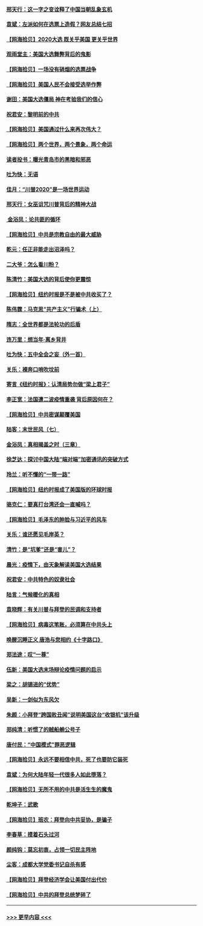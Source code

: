 #### [邢天行：这一字之变诠释了中国当朝乱象玄机](../pages/nsc993/n12533446.md?t=11081851) 
#### [袁斌：左派如何在选票上造假？网友总结七招](../pages/nsc993/n12533180.md?t=11081851) 
#### [【网海拾贝】2020大选 既关乎美国 更关乎世界](../pages/nsc993/n12533161.md?t=11081851) 
#### [观雨堂主：美国大选舞弊背后的鬼影](../pages/nsc993/n12533153.md?t=11081851) 
#### [【网海拾贝】一场没有硝烟的选票战争](../pages/nsc993/n12531883.md?t=11081851) 
#### [【网海拾贝】美国人民不会接受选举作弊](../pages/nsc993/n12528850.md?t=11081851) 
#### [谢田：美国大选僵局 神在考验我们的信心](../pages/nsc993/n12527932.md?t=11081851) 
#### [祝君安：黎明前的中共](../pages/nsc993/n12524071.md?t=11081851) 
#### [【网海拾贝】美国通过什么来再次伟大？](../pages/nsc993/n12523844.md?t=11081851) 
#### [【网海拾贝】两个世界，两个景象，两个命运](../pages/nsc993/n12521419.md?t=11081851) 
#### [读者投书：曝光青岛市的黑暗和邪恶](../pages/nsc993/n12520988.md?t=11081851) 
#### [吐为快：无语](../pages/nsc993/n12518588.md?t=11081851) 
#### [佳月：“川普2020”是一场世界运动](../pages/nsc993/n12518581.md?t=11081851) 
#### [邢天行：女巫诅咒川普背后的精神大战](../pages/nsc993/n12517257.md?t=11081851) 
#### [ 金浴凤：论共匪的循环](../pages/nsc993/n12517133.md?t=11081851) 
#### [【网海拾贝】中共是宗教自由的最大威胁](../pages/nsc993/n12516879.md?t=11081851) 
#### [乾元：任正非能走出沼泽吗？](../pages/nsc993/n12515831.md?t=11081851) 
#### [二大爷：怎么看川粉？](../pages/nsc993/n12515820.md?t=11081851) 
#### [陈清竹：美国大选的背后使你更震惊](../pages/nsc993/n12515589.md?t=11081851) 
#### [【网海拾贝】纽约时报是不是被中共收买了？](../pages/nsc993/n12515122.md?t=11081851) 
#### [陈伟霆：马克思“共产主义”行骗术（上）](../pages/nsc993/n12510217.md?t=11081851) 
#### [隋志：全世界都是法轮功的后盾](../pages/nsc993/n12510636.md?t=11081851) 
#### [连万里：想当年‧离乡背井](../pages/nsc993/n12510623.md?t=11081851) 
#### [吐为快：五中全会之妄（外一首）](../pages/nsc993/n12510470.md?t=11081851) 
#### [关乐：裸奔口哨吹坟前](../pages/nsc993/n12510403.md?t=11081851) 
#### [寄言《纽约时报》：认清局势勿做“梁上君子”](../pages/nsc993/n12510042.md?t=11081851) 
#### [李正宽：法国遭二波疫情重袭 背后原因何在？](../pages/nsc993/n12509971.md?t=11081851) 
#### [【网海拾贝】中共密谋颠覆美国](../pages/nsc993/n12509816.md?t=11081851) 
#### [陆客：末世民风（七）](../pages/nsc993/n12507822.md?t=11081851) 
#### [金浴凤：真相揭盖之时（三章）](../pages/nsc993/n12507804.md?t=11081851) 
#### [徐芝达：探讨中国大陆“端对端”加密通讯的突破方式](../pages/nsc993/n12507682.md?t=11081851) 
#### [玲兰：听不懂的“一带一路”](../pages/nsc993/n12507669.md?t=11081851) 
#### [【网海拾贝】纽约时报成了美国版的环球时报](../pages/nsc993/n12507053.md?t=11081851) 
#### [骆克仁：要真打台湾还会一直喊吗？](../pages/nsc993/n12506843.md?t=11081851) 
#### [【网海拾贝】毛泽东的肿脸与习近平的风车](../pages/nsc993/n12504537.md?t=11081851) 
#### [关乐：谁还愿见毛岸英？](../pages/nsc993/n12503866.md?t=11081851) 
#### [清竹：是“坑爹”还是“害儿”？](../pages/nsc993/n12503034.md?t=11081851) 
#### [晨光：疫情下，由天象解读美国大选结果](../pages/nsc993/n12502536.md?t=11081851) 
#### [祝君安：中共特色的奴隶社会](../pages/nsc993/n12501529.md?t=11081851) 
#### [陆言：气候暖化的真相](../pages/nsc993/n12501183.md?t=11081851) 
#### [袁晓辉：有关川普与拜登的民调和支持者](../pages/nsc993/n12500433.md?t=11081851) 
#### [【网海拾贝】病毒这笔账，必须算在中共头上](../pages/nsc993/n12500320.md?t=11081851) 
#### [唤醒沉睡正义 唐浩与您相约《十字路口》](../pages/nsc993/n12497980.md?t=11081851) 
#### [郑法途：叹“一尊”](../pages/nsc993/n12498837.md?t=11081851) 
#### [伍新：美国大选末场辩论疫情问题的启示](../pages/nsc993/n12498829.md?t=11081851) 
#### [梁之：胡锡进的“优势”](../pages/nsc993/n12498780.md?t=11081851) 
#### [吴新：一剑似为东风欠](../pages/nsc993/n12498772.md?t=11081851) 
#### [朱颜：小拜登“跨国败丑闻”说明美国这台“收银机”该升级](../pages/nsc993/n12498731.md?t=11081851) 
#### [郑纯清：听惯了的贼船艄公号子](../pages/nsc993/n12498721.md?t=11081851) 
#### [唐付民：“中国模式”罪恶逻辑](../pages/nsc993/n12498310.md?t=11081851) 
#### [【网海拾贝】永远不要相信中共，死了也要防它装死](../pages/nsc993/n12498162.md?t=11081851) 
#### [袁斌：为何大陆年轻一代很多人如此堕落？](../pages/nsc993/n12495696.md?t=11081851) 
#### [【网海拾贝】无所不用的中共是活生生的魔鬼](../pages/nsc993/n12495621.md?t=11081851) 
#### [乾坤子：武歌](../pages/nsc993/n12493391.md?t=11081851) 
#### [【网海拾贝】班农：拜登向中共妥协，是骗子](../pages/nsc993/n12492877.md?t=11081851) 
#### [李春草：摸着石头过河](../pages/nsc993/n12491121.md?t=11081851) 
#### [颜纯钩：莫忘初衷，占领一切民主阵地](../pages/nsc993/n12490965.md?t=11081851) 
#### [尘客：成都大学党委书记自杀有感](../pages/nsc993/n12490950.md?t=11081851) 
#### [【网海拾贝】拜登经济学会让美国付出代价](../pages/nsc993/n12489662.md?t=11081851) 
#### [【网海拾贝】中共的拜登总统梦碎了](../pages/nsc993/n12487896.md?t=11081851) 

----
#### [ >>> 更早内容 <<< ](../indexes/nsc993-earlier.md)
